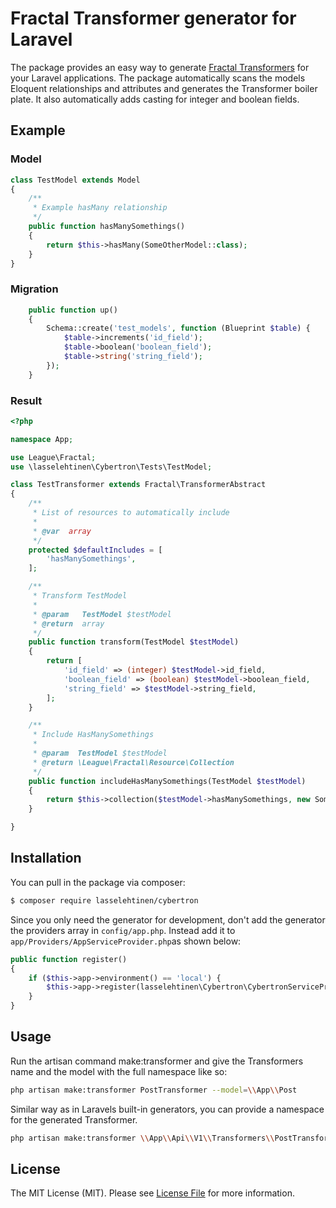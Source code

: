 # Fractal Transformer generator for Laravel

The package provides an easy way to generate [Fractal Transformers](http://fractal.thephpleague.com/transformers/)
for your Laravel applications. The package automatically scans the models Eloquent relationships and attributes and generates the Transformer boiler plate. It also automatically adds casting for integer and boolean fields. 

## Example

### Model
```php
class TestModel extends Model
{
    /**
     * Example hasMany relationship
     */
    public function hasManySomethings()
    {
        return $this->hasMany(SomeOtherModel::class);
    }
}
```

### Migration
```php
    public function up()
    {
        Schema::create('test_models', function (Blueprint $table) {
            $table->increments('id_field');
            $table->boolean('boolean_field');
            $table->string('string_field');
        });
    }
```

### Result

```php
<?php

namespace App;

use League\Fractal;
use \lasselehtinen\Cybertron\Tests\TestModel;

class TestTransformer extends Fractal\TransformerAbstract
{
    /**
     * List of resources to automatically include
     *
     * @var  array
     */
    protected $defaultIncludes = [
        'hasManySomethings',
    ];

    /**
     * Transform TestModel
     *
     * @param   TestModel $testModel
     * @return  array
     */
    public function transform(TestModel $testModel)
    {
        return [
            'id_field' => (integer) $testModel->id_field,
            'boolean_field' => (boolean) $testModel->boolean_field,
            'string_field' => $testModel->string_field,
        ];
    }

    /**
     * Include HasManySomethings
     *
     * @param  TestModel $testModel
     * @return \League\Fractal\Resource\Collection
     */
    public function includeHasManySomethings(TestModel $testModel)
    {
        return $this->collection($testModel->hasManySomethings, new SomeOtherModelTransformer);
    }

}

```

## Installation

You can pull in the package via composer:
``` bash
$ composer require lasselehtinen/cybertron
```

Since you only need the generator for development, don't add the generator the providers array in `config/app.php`. Instead add it to `app/Providers/AppServiceProvider.php`as shown below:

```php
public function register()
{
    if ($this->app->environment() == 'local') {
        $this->app->register(lasselehtinen\Cybertron\CybertronServiceProvider::class);
    }
}
```

## Usage

Run the artisan command make:transformer and give the Transformers name and the model with the full namespace like so: 

```bash
php artisan make:transformer PostTransformer --model=\\App\\Post
```

Similar way as in Laravels built-in generators, you can provide a namespace for the generated Transformer.

```bash
php artisan make:transformer \\App\\Api\\V1\\Transformers\\PostTransformer --model=\\App\\Post
```

## License

The MIT License (MIT). Please see [License File](LICENSE) for more information.